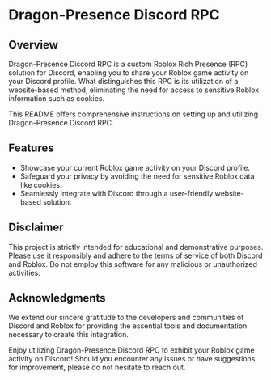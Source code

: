 # Dragon-Presence Discord RPC

## Overview

Dragon-Presence Discord RPC is a custom Roblox Rich Presence (RPC) solution for Discord, enabling you to share your Roblox game activity on your Discord profile. What distinguishes this RPC is its utilization of a website-based method, eliminating the need for access to sensitive Roblox information such as cookies.

This README offers comprehensive instructions on setting up and utilizing Dragon-Presence Discord RPC.

## Features

- Showcase your current Roblox game activity on your Discord profile.
- Safeguard your privacy by avoiding the need for sensitive Roblox data like cookies.
- Seamlessly integrate with Discord through a user-friendly website-based solution.

## Disclaimer

This project is strictly intended for educational and demonstrative purposes. Please use it responsibly and adhere to the terms of service of both Discord and Roblox. Do not employ this software for any malicious or unauthorized activities.

## Acknowledgments

We extend our sincere gratitude to the developers and communities of Discord and Roblox for providing the essential tools and documentation necessary to create this integration.

Enjoy utilizing Dragon-Presence Discord RPC to exhibit your Roblox game activity on Discord! Should you encounter any issues or have suggestions for improvement, please do not hesitate to reach out.
